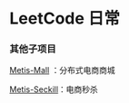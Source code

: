 # LeetCode 日常


### 其他子项目

[Metis-Mall](https://github.com/Ariescat/Metis-Mall.git) ：分布式电商商城

[Metis-Seckill](https://github.com/Ariescat/Metis-Seckill.git)：电商秒杀
